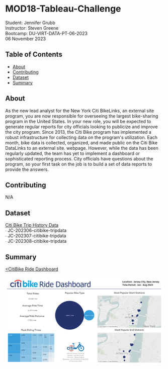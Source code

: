 # MOD18-Tableau-Challenge
Student:  Jennifer Grubb  
Instructor:  Steven Greene  
Bootcamp:  DU-VIRT-DATA-PT-06-2023  
06 November 2023  

## Table of Contents
- [About](#about)
- [Contributing](#contributing)
- [Dataset](#dataset)
- [Summary](#summary)
  
## About
As the new lead analyst for the New York Citi BikeLinks, an external site program, you are now responsible for overseeing the largest bike-sharing program in the United States. In your new role, you will be expected to generate regular reports for city officials looking to publicize and improve the city program. Since 2013, the Citi Bike program has implemented a robust infrastructure for collecting data on the program's utilization. Each month, bike data is collected, organized, and made public on the Citi Bike DataLinks to an external site. webpage. However, while the data has been regularly updated, the team has yet to implement a dashboard or sophisticated reporting process. City officials have questions about the program, so your first task on the job is to build a set of data reports to provide the answers.  

## Contributing
N/A  

## Dataset
<a href="https://s3.amazonaws.com/tripdata/index.html">Citi Bike Trip History Data</a>  
    ∙ JC-202306-citibike-tripdata  
    ∙ JC-202307-citibike-tripdata  
    ∙ JC-202308-citibike-tripdata  
    
## Summary
<a href="https://public.tableau.com/views/CitiBikeRideDashboard/CitiBikeRideDashboard?:language=en-US&publish=yes&:display_count=n&:origin=viz_share_link"><CitiBike Ride Dashboard</a>  

<p align="center">
<img src="Images/Tableau.png" alt="MyTableau">
</p>  
